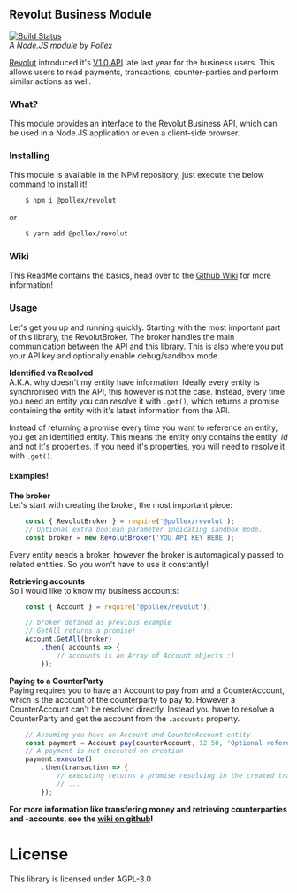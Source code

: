 Revolut Business Module
---
[![Build Status](http://jenkins.pollexprojects.nl/buildStatus/icon?job=RevolutAPI/master)](http://jenkins.pollexprojects.nl/job/RevolutAPI/job/master/)  
*A Node.JS module by Pollex*

[Revolut](https://www.revolut.com/) introduced it's
[V1.0 API](https://revolutdev.github.io/business-api) late last year for
the business users. This allows users to read payments, transactions, counter-parties
and perform similar actions as well.

### What?
This module provides an interface to the Revolut Business API, which can be used
in a Node.JS application or even a client-side browser.

### Installing
This module is available in the NPM repository, just execute the below command
to install it!

```sh
    $ npm i @pollex/revolut
```
or
```sh
    $ yarn add @pollex/revolut
```

### Wiki
This ReadMe contains the basics, head over to the [Github Wiki](https://github.com/PollexProjects/RevolutAPI/wiki) for more information!

### Usage
Let's get you up and running quickly. Starting with the most important part of this library, the RevolutBroker. The broker handles the main communication between the API and this library. This is also where you put your API key and optionally enable debug/sandbox mode.

**Identified vs Resolved**  
A.K.A. why doesn't my entity have information. Ideally every entity is synchronised with the API, this however is not the case. Instead, every time you need an entity you can *resolve* it with `.get()`, which returns a promise containing the entity with it's latest information from the API.

Instead of returning a promise every time you want to reference an entity, you get an identified entity. This means the entity only contains the entity' *id* and not it's properties. If you need it's properties, you will need to resolve it with `.get()`.

#### Examples!
**The broker**  
Let's start with creating the broker, the most important piece:
```js
    const { RevolutBroker } = require('@pollex/revolut');
    // Optional extra boolean parameter indicating sandbox mode.
    const broker = new RevolutBroker('YOU API KEY HERE');
```

Every entity needs a broker, however the broker is automagically passed to related entities. So you won't have to use it constantly!

**Retrieving accounts**  
So I would like to know my business accounts:
```js
    const { Account } = require('@pollex/revolut');

    // broker defined as previous example
    // GetAll returns a promise!
    Account.GetAll(broker)
        .then( accounts => {
            // accounts is an Array of Account objects :)
        });
```

**Paying to a CounterParty**  
Paying requires you to have an Account to pay from and a CounterAccount, which is the account of the counterparty to pay to. However a CounterAccount can't be resolved directly. Instead you have to resolve a CounterParty and get the account from the `.accounts` property.

```js
    // Assuming you have an Account and CounterAccount entity
    const payment = Account.pay(counterAccount, 12.50, 'Optional reference text');
    // A payment is not executed on creation
    payment.execute()
        .then(transaction => {
            // executing returns a promise resolving in the created transaction
            // ...
        });
```

**For more information like transfering money and retrieving counterparties and -accounts, see the [wiki on github](https://github.com/PollexProjects/RevolutAPI/wiki)!**

# License
This library is licensed under AGPL-3.0
